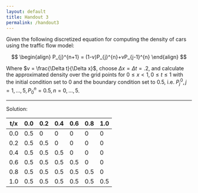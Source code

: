 ```yaml
---
layout: default
title: Handout 3
permalink: /handout3
---
```


Given the following discretized equation for computing the density of cars using the traffic flow model:

$$
\begin{align}
P_{j}^{n+1} = (1-v)P_{j}^{n}+vP_{j-1}^{n}
\end{align}
$$

Where $v = \frac{\Delta t}{\Delta x}$, choose $\Delta x = \Delta t=.2$, and calculate the approximated density over the grid points for $0\leq x<1, 0\leq t\leq 1$ with the initial condition set to 0 and the boundary condition set to 0.5, i.e. $P_{j}^{0}, j =1,\dots,5, P_{0}^{n}=0.5, n =0,\dots,5$.
___
Solution:

| t/x | 0.0 | 0.2 | 0.4 | 0.6 | 0.8 | 1.0 |
| --- | --- | --- | --- | --- | --- | --- |
| 0.0 | 0.5 | 0   | 0   | 0   | 0   | 0   |
| 0.2 | 0.5 | 0.5 | 0   | 0   | 0   | 0   |
| 0.4 | 0.5 | 0.5 | 0.5 | 0   | 0   | 0   |
| 0.6 | 0.5 | 0.5 | 0.5 | 0.5 | 0   | 0   |
| 0.8 | 0.5 | 0.5 | 0.5 | 0.5 | 0.5 | 0   |
| 1.0 | 0.5 | 0.5 | 0.5 | 0.5 | 0.5 | 0.5 |
